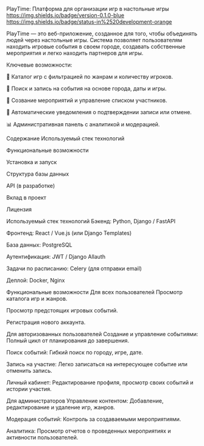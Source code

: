PlayTime: Платформа для организации игр в настольные игры
https://img.shields.io/badge/version-0.1.0-blue
https://img.shields.io/badge/status-in%2520development-orange

PlayTime — это веб-приложение, созданное для того, чтобы объединять людей через настольные игры. Система позволяет пользователям находить игровые события в своем городе, создавать собственные мероприятия и легко находить партнеров для игры.

Ключевые возможности:

🎲 Каталог игр с фильтрацией по жанрам и количеству игроков.

📅 Поиск и запись на события на основе города, даты и игры.

👥 Созвание мероприятий и управление списком участников.

🔔 Автоматические уведомления о подтверждении записи или отмене.

📊 Административная панель с аналитикой и модерацией.

Содержание
Используемый стек технологий

Функциональные возможности

Установка и запуск

Структура базы данных

API (в разработке)

Вклад в проект

Лицензия

Используемый стек технологий
Бэкенд: Python, Django / FastAPI

Фронтенд: React / Vue.js (или Django Templates)

База данных: PostgreSQL

Аутентификация: JWT / Django Allauth

Задачи по расписанию: Celery (для отправки email)

Деплой: Docker, Nginx

Функциональные возможности
Для всех пользователей
Просмотр каталога игр и жанров.

Просмотр предстоящих игровых событий.

Регистрация нового аккаунта.

Для авторизованных пользователей
Создание и управление событиями: Полный цикл от планирования до завершения.

Поиск событий: Гибкий поиск по городу, игре, дате.

Запись на участие: Легко записаться на интересующее событие или отменить запись.

Личный кабинет: Редактирование профиля, просмотр своих событий и истории участия.

Для администраторов
Управление контентом: Добавление, редактирование и удаление игр, жанров.

Модерация событий: Контроль за создаваемыми мероприятиями.

Аналитика: Просмотр отчетов о проведенных мероприятиях и активности пользователей.
